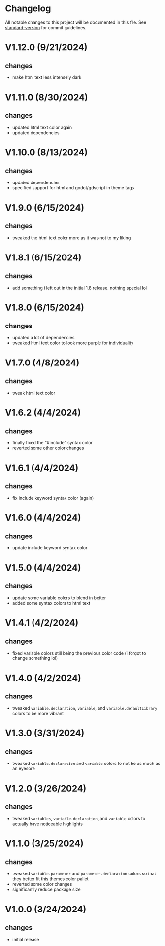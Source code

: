 # Changelog

All notable changes to this project will be documented in this file. See [standard-version](https://github.com/conventional-changelog/standard-version) for commit guidelines.

# V1.12.0 (9/21/2024)

## changes

- make html text less intensely dark

# V1.11.0 (8/30/2024)

## changes

- updated html text color again
- updated dependencies

# V1.10.0 (8/13/2024)

## changes

- updated dependencies
- specified support for html and godot/gdscript in theme tags

# V1.9.0 (6/15/2024)

## changes

- tweaked the html text color more as it was not to my liking

# V1.8.1 (6/15/2024)

## changes

- add something i left out in the initial 1.8 release. nothing special lol

# V1.8.0 (6/15/2024)

## changes

- updated a lot of dependencies
- tweaked html text color to look more purple for individuality

# V1.7.0 (4/8/2024)

## changes

- tweak html text color

# V1.6.2 (4/4/2024)

## changes

- finally fixed the "#include" syntax color
- reverted some other color changes

# V1.6.1 (4/4/2024)

## changes

- fix include keyword syntax color (again)

# V1.6.0 (4/4/2024)

## changes

- update include keyword syntax color

# V1.5.0 (4/4/2024)

## changes

- update some variable colors to blend in better
- added some syntax colors to html text

# V1.4.1 (4/2/2024)

## changes

- fixed variable colors still being the previous color code (i forgot to change something lol)

# V1.4.0 (4/2/2024)

## changes

- tweaked `variable.declaration`, `variable`, and `variable.defaultLibrary` colors to be more vibrant

# V1.3.0 (3/31/2024)

## changes

- tweaked `variable.declaration` and `variable` colors to not be as much as an eyesore

# V1.2.0 (3/26/2024)

## changes

- tweaked `variables`, `variable.declaration`, and `variable` colors to actually have noticeable highlights

# V1.1.0 (3/25/2024)

## changes

- tweaked `variable.parameter` and `parameter.declaration` colors so that they better fit this themes color pallet
- reverted some color changes
- significantly reduce package size

# V1.0.0 (3/24/2024)

## changes

- initial release

